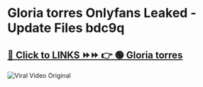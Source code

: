 
 # Gloria torres Onlyfans Leaked - Update Files bdc9q

## <h2><a href="https://clipsfans.com/Gloria_torres&ref=git">🔗 Click to LINKS ⏩⏩ 👉 🟢 Gloria torres </a></h2>

<a href="https://clipsfans.com/Gloria_torres&ref=git" rel="nofollow" data-target="animated-image.originalLink"><img src="https://i.ibb.co.com/xMMVF88/686577567.gif" alt="Viral Video Original" style="max-width: 100%; display: inline-block;" data-target="animated-image.originalImage"></a>

